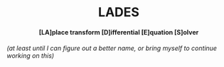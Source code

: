 <p align="center">
    <h1 align="center"> LADES </h1>
</p>

<p align="center">
    <h4 align="center"> [LA]place transform [D]ifferential [E]quation [S]olver </h4>
    <h6> (at least until I can figure out a better name, or bring myself to continue working on this) </h6>
</p>
